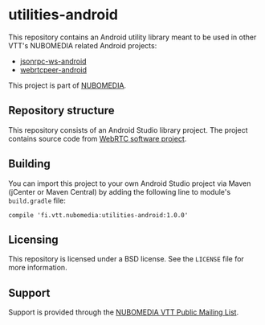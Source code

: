 utilities-android
=================
This repository contains an Android utility library meant to be used in other VTT's NUBOMEDIA related Android projects:
 * [jsonrpc-ws-android](https://github.com/nubomedia-vtt/jsonrpc-ws-android)
 * [webrtcpeer-android](https://github.com/nubomedia-vtt/webrtcpeer-android)

This project is part of [NUBOMEDIA](http://www.nubomedia.eu).

Repository structure
--------------------
This repository consists of an Android Studio library project. The project contains source code from [WebRTC software project](https://chromium.googlesource.com/external/webrtc/).

Building
--------
You can import this project to your own Android Studio project via Maven (jCenter or Maven Central) by adding the following line to module's `build.gradle` file:
```
compile 'fi.vtt.nubomedia:utilities-android:1.0.0'
```

Licensing
---------
This repository is licensed under a BSD license. See the `LICENSE` file for more information.

Support
-------
Support is provided through the [NUBOMEDIA VTT Public Mailing List](https://groups.google.com/forum/#!forum/nubomedia-vtt).
